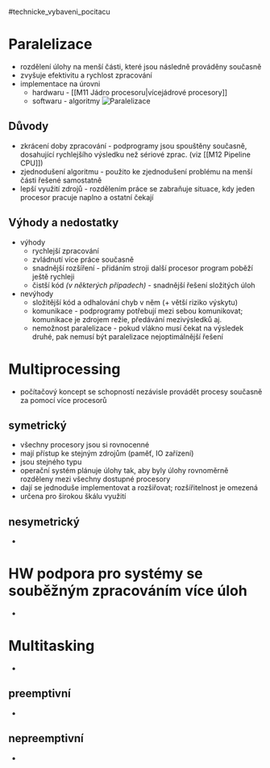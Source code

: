 #technicke_vybaveni_pocitacu 
# Paralelizace
* rozdělení úlohy na menší části, které jsou následně prováděny současně
* zvyšuje efektivitu a rychlost zpracování
* implementace na úrovni
	* hardwaru - [[M11 Jádro procesoru|vícejádrové procesory]]
	* softwaru - algoritmy
![Paralelizace](https://cs.stanford.edu/people/eroberts/courses/soco/projects/risc/pipelining/laundry2.gif)
## Důvody
* zkrácení doby zpracování - podprogramy jsou spouštěny současně, dosahující rychlejšího výsledku než sériové zprac. (viz [[M12 Pipeline CPU]])
* zjednodušení algoritmu - použito ke zjednodušení problému na menší části řešené samostatně
* lepší využití zdrojů - rozdělením práce se zabraňuje situace, kdy jeden procesor pracuje naplno a ostatní čekají
## Výhody a nedostatky
* výhody
	* rychlejší zpracování
	* zvládnutí více práce současně
	* snadnější rozšíření - přidáním stroji další procesor program poběží ještě rychleji
	* čistší kód *(v některých případech)* - snadnější řešení složitých úloh
* nevýhody
	* složitější kód a odhalování chyb v něm (+ větší riziko výskytu)
	* komunikace - podprogramy potřebují mezi sebou komunikovat; komunikace je zdrojem režie, předávání mezivýsledků aj.
	* nemožnost paralelizace - pokud vlákno musí čekat na výsledek druhé, pak nemusí být paralelizace nejoptimálnější řešení
# Multiprocessing
* počítačový koncept se schopností nezávisle provádět procesy současně za pomocí více procesorů
## symetrický
* všechny procesory jsou si rovnocenné
* mají přístup ke stejným zdrojům (paměť, IO zařízení)
* jsou stejného typu
* operační systém plánuje úlohy tak, aby byly úlohy rovnoměrně rozděleny mezi všechny dostupné procesory
* dají se jednoduše implementovat a rozšiřovat; rozšířitelnost je omezená
* určena pro širokou škálu využití
## nesymetrický
* 
# HW podpora pro systémy se souběžným zpracováním více úloh
* 
# Multitasking
* 
## preemptivní
* 
## nepreemptivní
* 